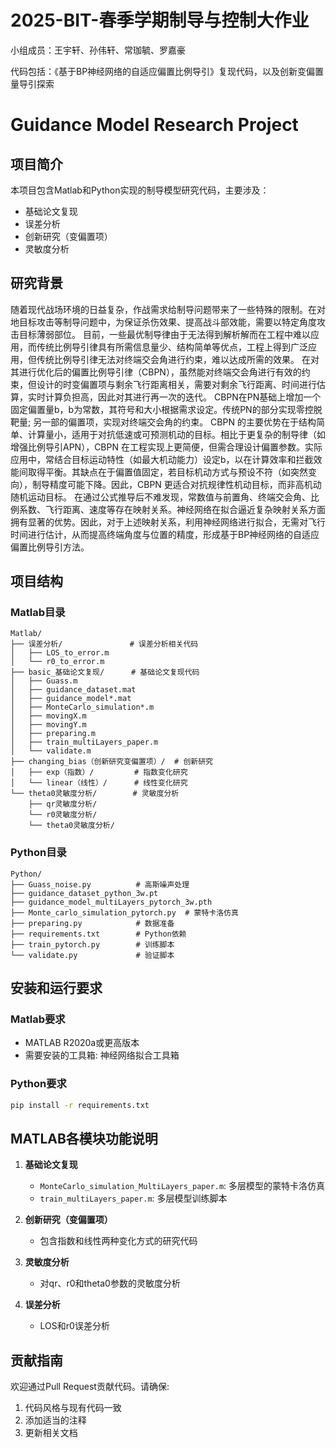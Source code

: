 # 2025-BIT-春季学期制导与控制大作业

小组成员：王宇轩、孙伟轩、常珈毓、罗嘉豪

代码包括：《基于BP神经网络的自适应偏置比例导引》复现代码，以及创新变偏置量导引探索

# Guidance Model Research Project

## 项目简介
本项目包含Matlab和Python实现的制导模型研究代码，主要涉及：
- 基础论文复现
- 误差分析
- 创新研究（变偏置项）
- 灵敏度分析

## 研究背景
随着现代战场环境的日益复杂，作战需求给制导问题带来了一些特殊的限制。在对地目标攻击等制导问题中，为保证杀伤效果、提高战斗部效能，需要以特定角度攻击目标薄弱部位。
目前，一些最优制导律由于无法得到解析解而在工程中难以应用，而传统比例导引律具有所需信息量少、结构简单等优点，工程上得到广泛应用，但传统比例导引律无法对终端交会角进行约束，难以达成所需的效果。
在对其进行优化后的偏置比例导引律（CBPN），虽然能对终端交会角进行有效的约束，但设计的时变偏置项与剩余飞行距离相关，需要对剩余飞行距离、时间进行估算，实时计算负担高，因此对其进行再一次的迭代。
CBPN在PN基础上增加一个固定偏置量b，b为常数，其符号和大小根据需求设定。传统PN的部分实现零控脱靶量; 另一部的偏置项，实现对终端交会角的约束。
CBPN 的主要优势在于结构简单、计算量小，适用于对抗低速或可预测机动的目标。相比于更复杂的制导律（如增强比例导引APN），CBPN 在工程实现上更简便，但需合理设计偏置参数。实际应用中，常结合目标运动特性（如最大机动能力）设定b，以在计算效率和拦截效能间取得平衡。其缺点在于偏置值固定，若目标机动方式与预设不符（如突然变向），制导精度可能下降。因此，CBPN 更适合对抗规律性机动目标，而非高机动随机运动目标。
在通过公式推导后不难发现，常数值与前置角、终端交会角、比例系数、飞行距离、速度等存在映射关系。神经网络在拟合逼近复杂映射关系方面拥有显著的优势。因此，对于上述映射关系，利用神经网络进行拟合，无需对飞行时间进行估计，从而提高终端角度与位置的精度，形成基于BP神经网络的自适应偏置比例导引方法。

## 项目结构

### Matlab目录
```
Matlab/
├── 误差分析/               # 误差分析相关代码
│   ├── LOS_to_error.m
│   └── r0_to_error.m
├── basic_基础论文复现/      # 基础论文复现代码
│   ├── Guass.m
│   ├── guidance_dataset.mat
│   ├── guidance_model*.mat
│   ├── MonteCarlo_simulation*.m
│   ├── movingX.m
│   ├── movingY.m
│   ├── preparing.m
│   ├── train_multiLayers_paper.m
│   └── validate.m
├── changing_bias（创新研究变偏置项）/  # 创新研究
│   ├── exp（指数）/         # 指数变化研究
│   └── linear（线性）/      # 线性变化研究
└── theta0灵敏度分析/        # 灵敏度分析
    ├── qr灵敏度分析/
    └── r0灵敏度分析/
    └── theta0灵敏度分析/
```

### Python目录
```
Python/
├── Guass_noise.py          # 高斯噪声处理
├── guidance_dataset_python_3w.pt
├── guidance_model_multiLayers_pytorch_3w.pth
├── Monte_carlo_simulation_pytorch.py  # 蒙特卡洛仿真
├── preparing.py            # 数据准备
├── requirements.txt        # Python依赖
├── train_pytorch.py        # 训练脚本
└── validate.py             # 验证脚本
```

## 安装和运行要求

### Matlab要求
- MATLAB R2020a或更高版本
- 需要安装的工具箱: 神经网络拟合工具箱

### Python要求
```bash
pip install -r requirements.txt
```

## MATLAB各模块功能说明

1. **基础论文复现**
   - `MonteCarlo_simulation_MultiLayers_paper.m`: 多层模型的蒙特卡洛仿真
   - `train_multiLayers_paper.m`: 多层模型训练脚本

2. **创新研究（变偏置项）**
   - 包含指数和线性两种变化方式的研究代码

3. **灵敏度分析**
   - 对qr、r0和theta0参数的灵敏度分析

4. **误差分析**
   - LOS和r0误差分析

## 贡献指南
欢迎通过Pull Request贡献代码。请确保:
1. 代码风格与现有代码一致
2. 添加适当的注释
3. 更新相关文档
